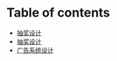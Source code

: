 # Table of contents

* [抽奖设计](README.md)
* [抽奖设计](chou-jiang-she-ji.md)
* [广告系统设计](guang-gao-xi-tong-she-ji.md)

